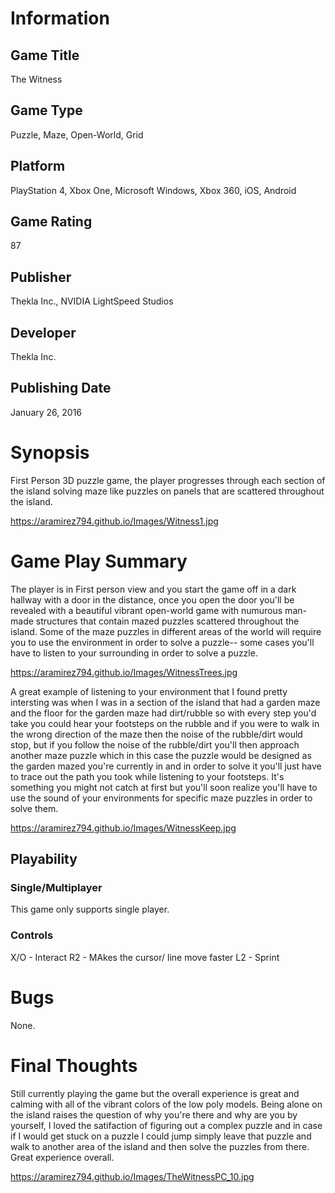 # Information
## Game Title
The Witness
## Game Type
Puzzle, Maze, Open-World, Grid
## Platform
PlayStation 4, Xbox One, Microsoft Windows, Xbox 360, iOS, Android
## Game Rating
87 
## Publisher
Thekla Inc., NVIDIA LightSpeed Studios
## Developer
Thekla Inc.
## Publishing Date
January 26, 2016
# Synopsis
First Person 3D puzzle game, the player progresses through each section of the 
island solving maze like puzzles on panels that are scattered throughout the island.

https://aramirez794.github.io/Images/Witness1.jpg

# Game Play Summary
The player is in First person view and you start the game off in a dark hallway with a 
door in the distance, once you open the door you'll be revealed with a beautiful vibrant
open-world game with numurous man-made structures that contain mazed puzzles scattered 
throughout the island. Some of the maze puzzles in different areas of the world will require 
you to use the environment in order to solve a puzzle-- some cases you'll have  to listen 
to your surrounding in order to solve a puzzle. 

https://aramirez794.github.io/Images/WitnessTrees.jpg

A great example of listening to your environment that I found pretty intersting was when I
was in a section of the island that had a garden maze and the floor for the garden maze had 
dirt/rubble so with every step you'd take you could hear your footsteps on the rubble and if 
you were to walk in the wrong direction of the maze then the noise of the rubble/dirt would
stop, but if you follow the noise of the rubble/dirt you'll then approach another maze puzzle
which in this case the puzzle would be designed as the garden mazed you're currently in and 
in order to solve it you'll just have to trace  out the path you took while listening to your
footsteps. It's something you might not catch at first but you'll soon realize you'll have to
use the sound of your environments for specific maze puzzles in order to solve them.


https://aramirez794.github.io/Images/WitnessKeep.jpg

## Playability
### Single/Multiplayer
This game only supports single player.

### Controls
X/O - Interact
R2 - MAkes the cursor/ line move faster
L2 - Sprint
# Bugs
None.
# Final Thoughts
Still currently playing the game but the overall experience is great and calming with all of the 
vibrant colors of the low poly models. Being alone on the island raises the question of why you're 
there and why are you by yourself, I loved the satifaction of figuring out a complex puzzle and in
case if I would get stuck on a puzzle I could jump simply leave that puzzle and walk to another area 
of the island and then solve the puzzles from there. Great experience overall.

https://aramirez794.github.io/Images/TheWitnessPC_10.jpg
